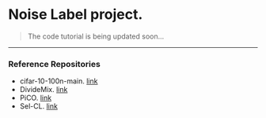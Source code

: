 # Noise Label project.

> The code tutorial is being updated soon...

---

### Reference Repositories

- cifar-10-100n-main. [link](https://github.com/UCSC-REAL/cifar-10-100n)
- DivideMix. [link](https://github.com/LiJunnan1992/DivideMix)
- PiCO. [link](https://github.com/hbzju/PiCO)
- Sel-CL. [link](https://github.com/ShikunLi/Sel-CL)

